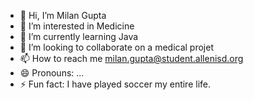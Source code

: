 - 👋 Hi, I’m Milan Gupta
- 👀 I’m interested in Medicine
- 🌱 I’m currently learning Java
- 💞️ I’m looking to collaborate on a medical projet
- 📫 How to reach me milan.gupta@student.allenisd.org
- 😄 Pronouns: ...
- ⚡ Fun fact: I have played soccer my entire life.

<!---
MilanMEDICAL/MilanMEDICAL is a ✨ special ✨ repository because its `README.md` (this file) appears on your GitHub profile.
You can click the Preview link to take a look at your changes.
--->
